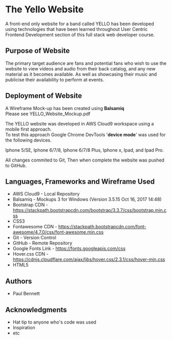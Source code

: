 # The Yello Website 

A front-end only website for a band called YELLO has been developed using technologies that have been learned throughout User Centric Frontend Development section of this full stack web developer course.

##  Purpose of Website

The primary target audience are fans and potential fans who wish to use the website to view videos and audio from their back catalog, and any new material as it becomes available.
As well as showcasing their music and publicise their availability to perform at events.

## Deployment of Website

A Wireframe Mock-up has been created using **Balsamiq**  
Please see YELLO_Website_Mockup.pdf

The YELLO website was developed in AWS Cloud9 workspace using a mobile first approach.   
To test this approach Google Chrome DevTools '**device mode**' was used for the following devices.

Iphone 5/SE, Iphone 6/7/8, Iphone 6/7/8 Plus, Iphone x, Ipad, and Ipad Pro. 

All changes commited to Git, Then when complete the website was pushed to GitHub.  

## Languages, Frameworks and Wireframe Used

* AWS Cloud9 - Local Repository
* Balsamiq - Mockups 3 for Windows (Version 3.5.15 Oct 16, 2017 14:48)
* Bootstrap CDN - https://stackpath.bootstrapcdn.com/bootstrap/3.3.7/css/bootstrap.min.css
* CSS3
* Fontawesome CDN - https://stackpath.bootstrapcdn.com/font-awesome/4.7.0/css/font-awesome.min.css
* Git - Version Control
* GitHub - Remote Repository
* Google Fonts Link - https://fonts.googleapis.com/css
* Hover.css CDN - https://cdnjs.cloudflare.com/ajax/libs/hover.css/2.3.1/css/hover-min.css
* HTML5 

## Authors

* Paul Bennett

## Acknowledgments

* Hat tip to anyone who's code was used
* Inspiration
* etc

